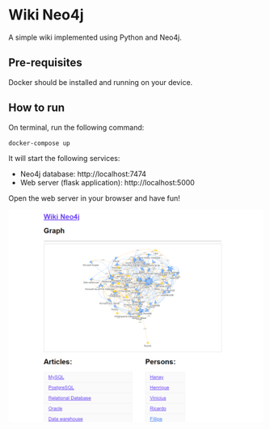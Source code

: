 # Wiki Neo4j
A simple wiki implemented using Python and Neo4j.

## Pre-requisites
Docker should be installed and running on your device.

## How to run
On terminal, run the following command:
```bash
docker-compose up
```

It will start the following services:
- Neo4j database: http://localhost:7474
- Web server (flask application): http://localhost:5000

Open the web server in your browser and have fun!

![Image](https://raw.githubusercontent.com/vmunhoz/wiki_neo4j/main/screenshot.PNG)